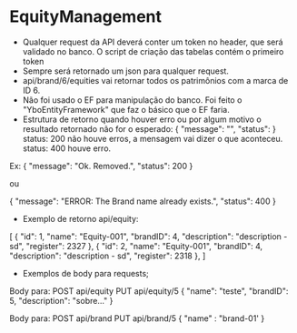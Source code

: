 # EquityManagement

- Qualquer request da API deverá conter um token no header, que será validado no banco. O script de criação das tabelas contém o primeiro token
- Sempre será retornado um json para qualquer request.
- api/brand/6/equities vai retornar todos os patrimônios com a marca de ID 6.
- Não foi usado o EF para manipulação do banco. Foi feito o "YboEntityFramework" que faz o básico que o EF faria.
- Estrutura de retorno quando houver erro ou por algum motivo o resultado retornado não for o esperado:
{
    "message": "",
    "status": 
}
status: 200 não houve erros, a mensagem vai dizer o que aconteceu.
status: 400 houve erro.

Ex:
{
    "message": "Ok. Removed.",
    "status": 200
}

ou 

{
    "message": "ERROR: The Brand name already exists.",
    "status": 400
}



- Exemplo de retorno api/equity:

[
    {
        "id": 1,
        "name": "Equity-001",
        "brandID": 4,
        "description": "description - sd",
        "register": 2327
    },
    {
        "id": 2,
        "name": "Equity-001",
        "brandID": 4,
        "description": "description - sd",
        "register": 2318
    },
]

- Exemplos de body para requests;

Body para:
POST api/equity
PUT api/equity/5
{
  "name": "teste",
  "brandID": 5,
  "description": "sobre..."
}

Body para:
POST api/brand
PUT api/brand/5
{
 "name" : "brand-01'
}
